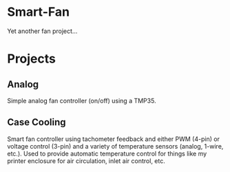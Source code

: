 Smart-Fan
=========

Yet another fan project...

# Projects

## Analog
Simple analog fan controller (on/off) using a TMP35.

## Case Cooling
Smart fan controller using tachometer feedback and either PWM (4-pin) or voltage control (3-pin) and a variety of temperature sensors (analog, 1-wire, etc.).  Used to provide automatic temperature control for things like my printer enclosure for air circulation, inlet air control, etc.

